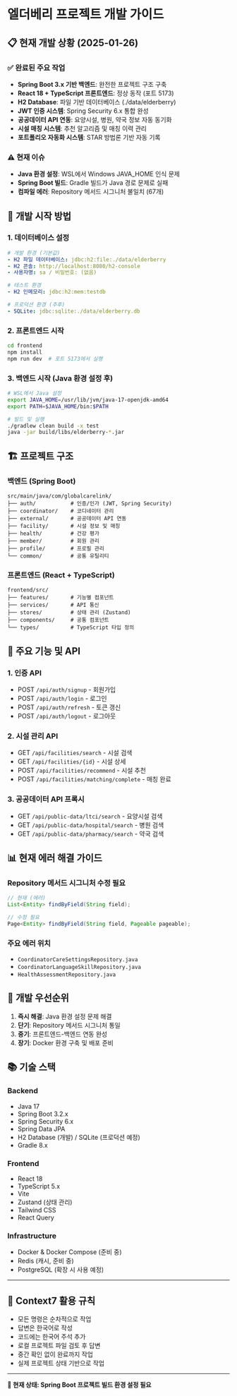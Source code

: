 # 엘더베리 프로젝트 개발 가이드

## 📋 현재 개발 상황 (2025-01-26)

### ✅ 완료된 주요 작업
- **Spring Boot 3.x 기반 백엔드**: 완전한 프로젝트 구조 구축
- **React 18 + TypeScript 프론트엔드**: 정상 동작 (포트 5173)
- **H2 Database**: 파일 기반 데이터베이스 (./data/elderberry)
- **JWT 인증 시스템**: Spring Security 6.x 통합 완성
- **공공데이터 API 연동**: 요양시설, 병원, 약국 정보 자동 동기화
- **시설 매칭 시스템**: 추천 알고리즘 및 매칭 이력 관리
- **포트폴리오 자동화 시스템**: STAR 방법론 기반 자동 기록

### ⚠️ 현재 이슈
- **Java 환경 설정**: WSL에서 Windows JAVA_HOME 인식 문제
- **Spring Boot 빌드**: Gradle 빌드가 Java 경로 문제로 실패
- **컴파일 에러**: Repository 메서드 시그니처 불일치 (67개)

## 🚀 개발 시작 방법

### 1. 데이터베이스 설정
```yaml
# 개발 환경 (기본값)
- H2 파일 데이터베이스: jdbc:h2:file:./data/elderberry
- H2 콘솔: http://localhost:8080/h2-console
- 사용자명: sa / 비밀번호: (없음)

# 테스트 환경
- H2 인메모리: jdbc:h2:mem:testdb

# 프로덕션 환경 (추후)
- SQLite: jdbc:sqlite:./data/elderberry.db
```

### 2. 프론트엔드 시작
```bash
cd frontend
npm install
npm run dev  # 포트 5173에서 실행
```

### 3. 백엔드 시작 (Java 환경 설정 후)
```bash
# WSL에서 Java 설정
export JAVA_HOME=/usr/lib/jvm/java-17-openjdk-amd64
export PATH=$JAVA_HOME/bin:$PATH

# 빌드 및 실행
./gradlew clean build -x test
java -jar build/libs/elderberry-*.jar
```

## 🏗️ 프로젝트 구조

### 백엔드 (Spring Boot)
```
src/main/java/com/globalcarelink/
├── auth/           # 인증/인가 (JWT, Spring Security)
├── coordinator/    # 코디네이터 관리
├── external/       # 공공데이터 API 연동
├── facility/       # 시설 정보 및 매칭
├── health/         # 건강 평가
├── member/         # 회원 관리
├── profile/        # 프로필 관리
└── common/         # 공통 유틸리티
```

### 프론트엔드 (React + TypeScript)
```
frontend/src/
├── features/       # 기능별 컴포넌트
├── services/       # API 통신
├── stores/         # 상태 관리 (Zustand)
├── components/     # 공통 컴포넌트
└── types/          # TypeScript 타입 정의
```

## 🔧 주요 기능 및 API

### 1. 인증 API
- POST `/api/auth/signup` - 회원가입
- POST `/api/auth/login` - 로그인
- POST `/api/auth/refresh` - 토큰 갱신
- POST `/api/auth/logout` - 로그아웃

### 2. 시설 관리 API
- GET `/api/facilities/search` - 시설 검색
- GET `/api/facilities/{id}` - 시설 상세
- POST `/api/facilities/recommend` - 시설 추천
- POST `/api/facilities/matching/complete` - 매칭 완료

### 3. 공공데이터 API 프록시
- GET `/api/public-data/ltci/search` - 요양시설 검색
- GET `/api/public-data/hospital/search` - 병원 검색
- GET `/api/public-data/pharmacy/search` - 약국 검색

## 📊 현재 에러 해결 가이드

### Repository 메서드 시그니처 수정 필요
```java
// 현재 (에러)
List<Entity> findByField(String field);

// 수정 필요
Page<Entity> findByField(String field, Pageable pageable);
```

### 주요 에러 위치
- `CoordinatorCareSettingsRepository.java`
- `CoordinatorLanguageSkillRepository.java`
- `HealthAssessmentRepository.java`

## 🎯 개발 우선순위

1. **즉시 해결**: Java 환경 설정 문제 해결
2. **단기**: Repository 메서드 시그니처 통일
3. **중기**: 프론트엔드-백엔드 연동 완성
4. **장기**: Docker 환경 구축 및 배포 준비

## 📚 기술 스택

### Backend
- Java 17
- Spring Boot 3.2.x
- Spring Security 6.x
- Spring Data JPA
- H2 Database (개발) / SQLite (프로덕션 예정)
- Gradle 8.x

### Frontend
- React 18
- TypeScript 5.x
- Vite
- Zustand (상태 관리)
- Tailwind CSS
- React Query

### Infrastructure
- Docker & Docker Compose (준비 중)
- Redis (캐시, 준비 중)
- PostgreSQL (확장 시 사용 예정)

---

## 🔄 Context7 활용 규칙

- 모든 명령은 순차적으로 작업
- 답변은 한국어로 작성
- 코드에는 한국어 주석 추가
- 로컬 프로젝트 파일 검토 후 답변
- 중간 확인 없이 완료까지 작업
- 실제 프로젝트 상태 기반으로 작업

---

**🚀 현재 상태: Spring Boot 프로젝트 빌드 환경 설정 필요**